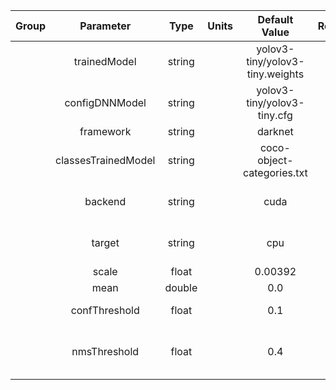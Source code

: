 | Group |      Parameter      |  Type  | Units |          Default Value          | Required |            Description            |         Notes         |
|:-----:|:-------------------:|:------:|:-----:|:-------------------------------:|:--------:|:---------------------------------:|:---------------------:|
|       |    trainedModel     | string |       | yolov3-tiny/yolov3-tiny.weights |    no    |        trained model file         |                       |
|       |   configDNNModel    | string |       |   yolov3-tiny/yolov3-tiny.cfg   |    no    |        configuration file         |                       |
|       |     framework       | string |       |             darknet             |    no    |             framework             |                       |
|       | classesTrainedModel | string |       |   coco-object-categories.txt    |    no    |     file with trained classes     |                       |
|       |       backend       | string |       |              cuda               |    no    |              backend              | default, opencv, cuda |
|       |       target        | string |       |               cpu               |    no    |           target device           |   cpu, opencl, cuda   |
|       |        scale        | float  |       |             0.00392             |    no    |               scale               |                       |
|       |        mean         | double |       |               0.0               |    no    |               mean                |                       |
|       |    confThreshold    | float  |       |               0.1               |    no    |       confidence threshold        |                       |
|       |    nmsThreshold     | float  |       |               0.4               |    no    | non maximum suppression threshold |                       |
